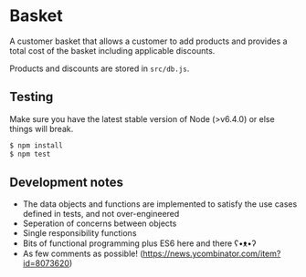 # Basket

A customer basket that allows a customer to add products and provides a total cost of the basket including applicable discounts.

Products and discounts are stored in `src/db.js`.

## Testing

Make sure you have the latest stable version of Node (>v6.4.0) or else things will break.

```sh
$ npm install
$ npm test
```

## Development notes

- The data objects and functions are implemented to satisfy the use cases defined in tests, and not over-engineered
- Seperation of concerns between objects
- Single responsibility functions
- Bits of functional programming plus ES6 here and there ʕ•ᴥ•ʔ
- As few comments as possible! (https://news.ycombinator.com/item?id=8073620)
